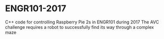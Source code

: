 # ENGR101-2017
C++ code for controlling Raspberry Pie 2s in ENGR101 during 2017
The AVC challenge requires a robot to successfully find its way through a complex maze
